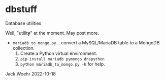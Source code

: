 # dbstuff
Database utilities

Well, "utilit**y**" at the moment. May post more.

* `mariadb_to_mongo.py` .. convert a MySQL/MariaDB table to a MongoDB collection.
  1. Create a Python virtual environment.
  1. `pip install mariadb pymongo dnspython`
  1. `python mariadb_to_mongo.py -h` for help.

Jack Woehr
2022-10-18
